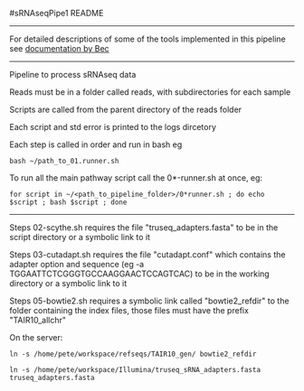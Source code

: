 #sRNAseqPipe1 README

---

For detailed descriptions of some of the tools implemented in this pipeline see [documentation by Bec](https://github.com/pedrocrisp/NGS-pipelines/blob/master/Docs/RNAseq.md)

---

Pipeline to process sRNAseq data

Reads must be in a folder called reads, with subdirectories for each sample 

Scripts are called from the parent directory of the reads folder

Each script and std error is printed to the logs dircetory

Each step is called in order and run in bash eg 

```
bash ~/path_to_01.runner.sh
```

To run all the main pathway script call the 0*-runner.sh at once, eg:

```
for script in ~/<path_to_pipeline_folder>/0*runner.sh ; do echo $script ; bash $script ; done
```

---

Steps 02-scythe.sh requires the file "truseq_adapters.fasta" to be in the script directory or a symbolic link to it

Steps 03-cutadapt.sh requires the file "cutadapt.conf" which contains the adapter option and sequence (eg -a TGGAATTCTCGGGTGCCAAGGAACTCCAGTCAC) to be in the working directory or a symbolic link to it

Steps 05-bowtie2.sh requires a symbolic link called "bowtie2_refdir" to the folder containing the index files, those files must have the prefix "TAIR10_allchr"

On the server:

```
ln -s /home/pete/workspace/refseqs/TAIR10_gen/ bowtie2_refdir

ln -s /home/pete/workspace/Illumina/truseq_sRNA_adapters.fasta truseq_adapters.fasta

```
